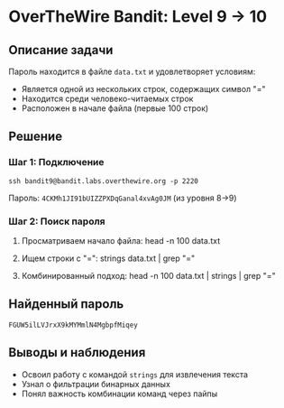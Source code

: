 # OverTheWire Bandit: Level 9 → 10

## Описание задачи
Пароль находится в файле `data.txt` и удовлетворяет условиям:
- Является одной из нескольких строк, содержащих символ "="
- Находится среди человеко-читаемых строк
- Расположен в начале файла (первые 100 строк)

## Решение

### Шаг 1: Подключение
    ssh bandit9@bandit.labs.overthewire.org -p 2220
Пароль: `4CKMh1JI91bUIZZPXDqGanal4xvAg0JM` (из уровня 8→9)

### Шаг 2: Поиск пароля
1. Просматриваем начало файла:
    head -n 100 data.txt

2. Ищем строки с "=":
    strings data.txt | grep "="

3. Комбинированный подход:
    head -n 100 data.txt | strings | grep "="

## Найденный пароль
    FGUW5ilLVJrxX9kMYMmlN4MgbpfMiqey

## Выводы и наблюдения
- Освоил работу с командой `strings` для извлечения текста
- Узнал о фильтрации бинарных данных
- Понял важность комбинации команд через пайпы

